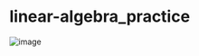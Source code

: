 # linear-algebra_practice
![image](https://github.com/user-attachments/assets/2ef09641-75ad-445b-ad96-fb8377c7bf46)
